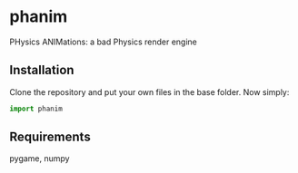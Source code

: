 # phanim
PHysics ANIMations: 
a bad Physics render engine

## Installation
Clone the repository and put your own files in the base folder. Now simply:

```python
import phanim
```

## Requirements
pygame, numpy

